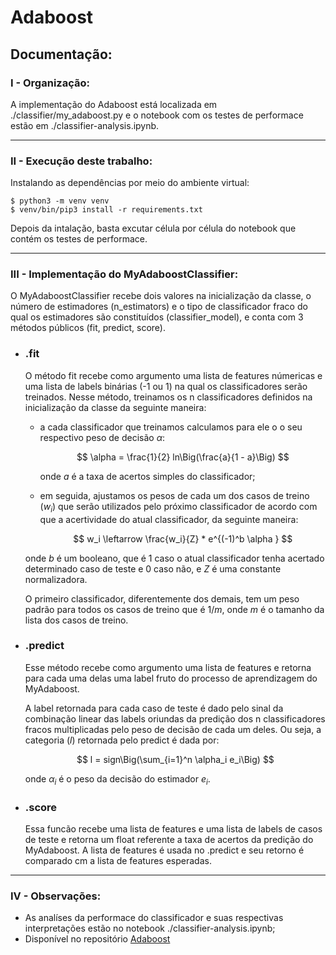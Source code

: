 # Adaboost


## Documentação:


### I - Organização:

A implementação do Adaboost está localizada em ./classifier/my_adaboost.py e o notebook com os testes de performace estão em ./classifier-analysis.ipynb.

---
### II - Execução deste trabalho:

Instalando as dependências por meio do ambiente virtual:

~~~
$ python3 -m venv venv
$ venv/bin/pip3 install -r requirements.txt 
~~~

Depois da intalação, basta excutar célula por célula do notebook que contém os testes de performace.

---
### III -  Implementação do MyAdaboostClassifier:

O MyAdaboostClassifier recebe dois valores na inicialização da classe, o número de estimadores (n_estimators) e o tipo de classificador fraco do qual os estimadores são constituídos (classifier_model), e conta com 3 métodos públicos (fit, predict, score).

* ### .fit

    O método fit recebe como argumento uma lista de features númericas e uma lista de labels binárias (-1 ou 1) na qual os classificadores serão treinados. Nesse método, treinamos os n classificadores definidos na inicialização da classe da seguinte maneira: 
    
    - a cada classificador que treinamos calculamos para ele o o seu respectivo peso de decisão $\alpha$:

        $$
        \alpha = \frac{1}{2} ln\Big(\frac{a}{1 - a}\Big)
        $$
    
        onde $a$ é a taxa de acertos simples do classificador;

    - em seguida, ajustamos os pesos de cada um dos casos de treino ($w_i$) que serão utilizados pelo próximo classificador de acordo com que a acertividade do atual classificador, da seguinte maneira:
    
        $$
        w_i \leftarrow \frac{w_i}{Z} * e^{(-1)^b \alpha }
        $$

    onde $b$ é um booleano, que é 1 caso o atual classificador tenha acertado determinado caso de teste e 0 caso não, e $Z$ é uma constante normalizadora.

    O primeiro classificador, diferentemente dos demais, tem um peso padrão para todos os casos de treino que é $1/m$, onde $m$ é o tamanho da lista dos casos de treino. 

* ### .predict

    Esse método recebe como argumento uma lista de features e retorna para cada uma delas uma label fruto do processo de aprendizagem do MyAdaboost.

    A label retornada para cada caso de teste é dado pelo sinal da combinação linear das labels oriundas da predição dos n classificadores fracos multiplicadas pelo peso de decisão de cada um deles. Ou seja, a categoria ($l$) retornada pelo predict é dada por:

    $$
    l = sign\Big(\sum_{i=1}^n \alpha_i e_i\Big)
    $$

    onde $\alpha_i$ é o peso da decisão do estimador $e_i$.


* ### .score

    Essa funcão recebe uma lista de features e uma lista de labels de casos de teste e retorna um float referente a taxa de acertos da predição do MyAdaboost. A lista de features é usada no .predict e seu retorno é comparado cm a lista de features esperadas.

---
### IV - Observações:

* As analíses da performace do classificador e suas respectivas interpretações estão no notebook ./classifier-analysis.ipynb;
* Disponível no repositório [Adaboost](https://github.com/g-bordoni/Adaboost)




